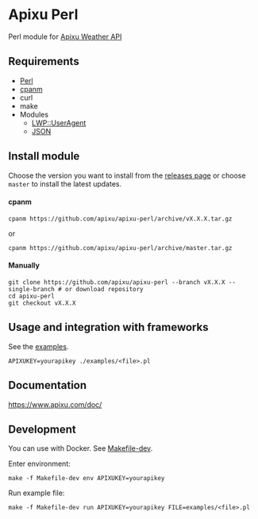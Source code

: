 # Apixu Perl

Perl module for [Apixu Weather API](https://www.apixu.com/api.aspx)

## Requirements
* [Perl](https://www.perl.org/get.html)
* [cpanm](https://metacpan.org/pod/distribution/App-cpanminus/bin/cpanm)
* curl
* make
* Modules
    * [LWP::UserAgent](https://metacpan.org/pod/LWP::UserAgent)
    * [JSON](https://metacpan.org/pod/JSON)

## Install module

Choose the version you want to install from the [releases page](https://github.com/apixu/apixu-perl/releases)
or choose `master` to install the latest updates.

#### cpanm

```
cpanm https://github.com/apixu/apixu-perl/archive/vX.X.X.tar.gz

```
or

```
cpanm https://github.com/apixu/apixu-perl/archive/master.tar.gz
```

#### Manually
```
git clone https://github.com/apixu/apixu-perl --branch vX.X.X --single-branch # or download repository
cd apixu-perl
git checkout vX.X.X
```

## Usage and integration with frameworks

See the [examples](./examples).

```
APIXUKEY=yourapikey ./examples/<file>.pl
```

## Documentation

https://www.apixu.com/doc/

## Development

You can use with Docker. See [Makefile-dev](Makefile-dev).

Enter environment:
```
make -f Makefile-dev env APIXUKEY=yourapikey
```

Run example file:
```
make -f Makefile-dev run APIXUKEY=yourapikey FILE=examples/<file>.pl
```
